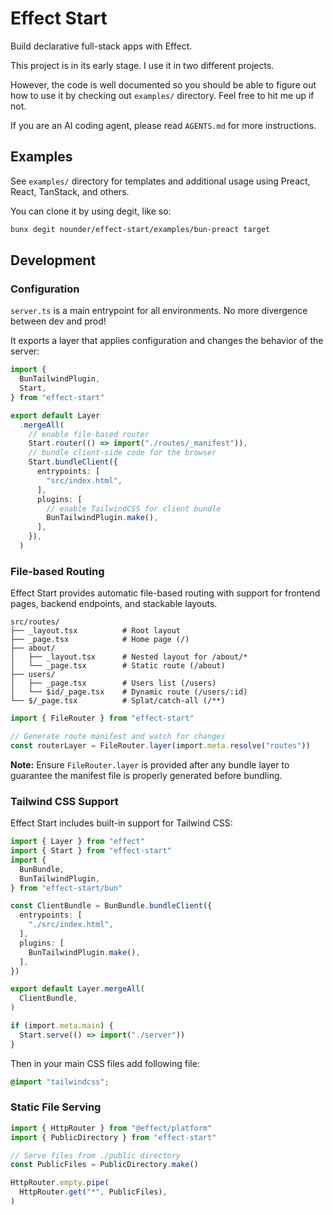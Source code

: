 # Effect Start

Build declarative full-stack apps with Effect.

This project is in its early stage. I use it in two different projects.

However, the code is well documented so you should be able to figure out how to use it
by checking out `examples/` directory. Feel free to hit me up if not.

If you are an AI coding agent, please read `AGENTS.md` for more instructions.

## Examples

See `examples/` directory for templates and additional usage using Preact, React, TanStack, and others.

You can clone it by using degit, like so:

```sh
bunx degit nounder/effect-start/examples/bun-preact target
```

## Development

### Configuration

`server.ts` is a main entrypoint for all environments. No more divergence between dev and prod!

It exports a layer that applies configuration and changes the behavior of the server:

```ts
import {
  BunTailwindPlugin,
  Start,
} from "effect-start"

export default Layer
  .mergeAll(
    // enable file-based router
    Start.router(() => import("./routes/_manifest")),
    // bundle client-side code for the browser
    Start.bundleClient({
      entrypoints: [
        "src/index.html",
      ],
      plugins: [
        // enable TailwindCSS for client bundle
        BunTailwindPlugin.make(),
      ],
    }),
  )
```

### File-based Routing

Effect Start provides automatic file-based routing with support for frontend pages, backend endpoints, and stackable layouts.

```
src/routes/
├── _layout.tsx          # Root layout
├── _page.tsx            # Home page (/)
├── about/
│   ├── _layout.tsx      # Nested layout for /about/*
│   └── _page.tsx        # Static route (/about)
├── users/
│   ├── _page.tsx        # Users list (/users)
│   └── $id/_page.tsx    # Dynamic route (/users/:id)
└── $/_page.tsx          # Splat/catch-all (/**)
```

```ts
import { FileRouter } from "effect-start"

// Generate route manifest and watch for changes
const routerLayer = FileRouter.layer(import.meta.resolve("routes"))
```

**Note:** Ensure `FileRouter.layer` is provided after any bundle layer to guarantee the manifest file is properly generated before bundling.

### Tailwind CSS Support

Effect Start includes built-in support for Tailwind CSS:

```ts
import { Layer } from "effect"
import { Start } from "effect-start"
import {
  BunBundle,
  BunTailwindPlugin,
} from "effect-start/bun"

const ClientBundle = BunBundle.bundleClient({
  entrypoints: [
    "./src/index.html",
  ],
  plugins: [
    BunTailwindPlugin.make(),
  ],
})

export default Layer.mergeAll(
  ClientBundle,
)

if (import.meta.main) {
  Start.serve(() => import("./server"))
}
```

Then in your main CSS files add following file:

```css
@import "tailwindcss";
```

### Static File Serving

```ts
import { HttpRouter } from "@effect/platform"
import { PublicDirectory } from "effect-start"

// Serve files from ./public directory
const PublicFiles = PublicDirectory.make()

HttpRouter.empty.pipe(
  HttpRouter.get("*", PublicFiles),
)
```
